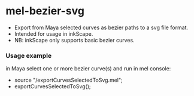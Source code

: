 # mel-bezier-svg

- Export from Maya selected curves as bezier paths to a svg file format.
- Intended for usage in inkScape. 
- NB: inkScape only supports basic bezier curves.

### Usage example
in Maya select one or more bezier curve(s) and run in mel console:
- source "<path>/exportCurvesSelectedToSvg.mel";
- exportCurvesSelectedToSvg();

